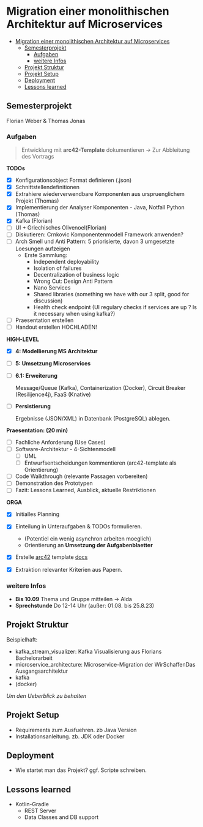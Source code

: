 # Migration einer monolithischen Architektur auf Microservices

- [Migration einer monolithischen Architektur auf Microservices](#migration-einer-monolithischen-architektur-auf-microservices)
  - [Semesterprojekt](#semesterprojekt)
    - [Aufgaben](#aufgaben)
    - [weitere Infos](#weitere-infos)
  - [Projekt Struktur](#projekt-struktur)
  - [Projekt Setup](#projekt-setup)
  - [Deployment](#deployment)
  - [Lessons learned](#lessons-learned)

## Semesterprojekt

Florian Weber & Thomas Jonas


### Aufgaben

> Entwicklung mit **arc42-Template** dokumentieren -> Zur Abbleitung des Vortrags

**TODOs**

- [x] Konfigurationsobject Format definieren (.json)
- [x] Schnittstellendefinitionen
- [x] Extrahiere wiederverwendbare Komponenten aus urspruenglichem Projekt (Thomas)
- [x] Implementierung der Analyser Komponenten - Java, Notfall Python (Thomas)
- [x] Kafka (Florian)
- [ ] UI + Griechisches Olivenoel(Florian)
- [ ] Diskutieren: Crnkovic Komponentenmodell Framework anwenden?
- [ ] Arch Smell und Anti Pattern: 5 priorisierte, davon 3 umgesetzte Loesungen aufzeigen
  - Erste Sammlung:
    - Independent deployability
    - Isolation of failures
    - Decentralization of business logic
    - Wrong Cut: Design Anti Pattern
    - Nano Services
    - Shared libraries (something we have with our 3 split, good for discussion)
    - Health check endpoint (UI regulary checks if services are up ? Is it necessary when using kafka?)
- [ ] Praesentation erstellen
- [ ] Handout erstellen HOCHLADEN!

**HIGH-LEVEL**

- [x] **4: Modellierung MS Architektur**
- [ ] **5: Umsetzung Microservices**
- [ ] **6.1: Erweiterung**
    
    Message/Queue (Kafka), Containerization (Docker), Circuit Breaker (Resilijence4j), FaaS (Knative)
- [ ] **Persistierung**

    Ergebnisse (JSON/XML) in Datenbank (PostgreSQL) ablegen.

**Praesentation: (20 min)**

- [ ] Fachliche Anforderung (Use Cases)
- [ ] Software-Architektur - 4-Sichtenmodell
  - [ ] UML
  - [ ] Entwurfsentscheidungen kommentieren (arc42-template als Orientierung)
- [ ] Code Walkthrough (relevante Passagen vorbereiten)
- [ ] Demonstration des Prototypen
- [ ] Fazit: Lessons Learned, Ausblick, aktuelle Restriktionen

**ORGA**

- [x] Initialles Planning
- [x] Einteilung in Unteraufgaben & TODOs formulieren. 
  - (Potentiel ein wenig asynchron arbeiten moeglich)
  - Orientierung an **Umsetzung der Aufgabenblaetter**
- [x] Erstelle [arc42](https://arc42.org/overview) template [docs](./docs/arc42/)
- [x] Extraktion relevanter Kriterien aus Papern.



### weitere Infos

- **Bis 10.09** Thema und Gruppe mitteilen -> Alda
- **Sprechstunde** Do 12-14 Uhr (außer: 01.08. bis 25.8.23) 


## Projekt Struktur

Beispielhaft:

- kafka_stream_visualizer: Kafka Visualisierung aus Florians Bachelorarbeit
- microservice_architecture: Microservice-Migration der WirSchaffenDas Ausgangsarchitektur
- kafka
- (docker)

*Um den Ueberblick zu behalten*

## Projekt Setup

- Requirements zum Ausfuehren. zb Java Version
- Installationsanleitung. zb. JDK oder Docker

## Deployment

- Wie startet man das Projekt? ggf. Scripte schreiben.


## Lessons learned

- Kotlin-Gradle
  - REST Server
  - Data Classes and DB support